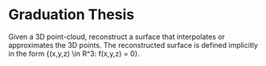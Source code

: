 # Graduation Thesis
Given a 3D point-cloud, reconstruct a surface that interpolates or approximates the 3D points. The reconstructed surface is defined implicitly in the form {(x,y,z) \in R^3: f(x,y,z) = 0}.
